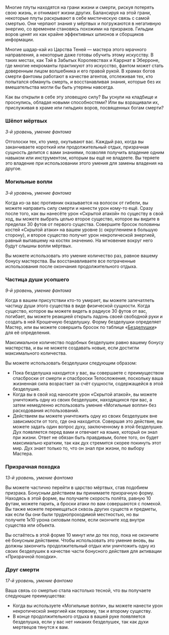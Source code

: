 Многие плуты находятся на грани жизни и смерти, рискуя потерять свою жизнь, и отнимают жизни других. Балансируя на этой грани, некоторые плуты раскрывают в себе мистическую связь с самой смертью. Они черпают знания у мёртвых и погружаются в негативную энергию, со временем становясь похожими на призраков. Гильдии воров ценят их как крайне эффективных шпионов и сборщиков информации.

Многие шадар-кай из Царства Теней — мастера этого мрачного направления, а некоторые даже готовы обучить этому искусству. В таких местах, как Тэй в Забытых Королевствах и Каррнат в Эберроне, где многие некроманты практикуют это искусство, фантом может стать доверенным лицом волшебника и его правой рукой. В храмах богов смерти фантомы работают в качестве агентов, отслеживая тех, кто попытался обмануть смерть, и восстанавливая знания, которые без их вмешательства могли бы быть утеряны навсегда.

Как вы открыли в себе эту зловещую силу? Вы уснули на кладбище и проснулись, обладая новыми способностями? Или вы взращивали их, прислуживая в храме или гильдиях воров, посвященных богам смерти?

  

### Шёпот мёртвых

_3-й уровень, умение фантома_

Отголоски тех, кто умер, окутывают вас. Каждый раз, когда вы заканчиваете короткий или продолжительный отдых, призрачная сущность делится с вами знаниями, позволяя получить владение одним навыком или инструментом, которым вы ещё не владеете. Вы теряете это владение при использовании этого умения для замены владения на другое.

  

### Могильные вопли

_3-й уровень, умение фантома_

Когда из-за вас противник оказывается на волосок от гибели, вы можете направить силу смерти и нанести урон кому-то ещё. Сразу после того, как вы нанесёте урон «Скрытой атакой» по существу в свой ход, вы можете выбрать целью второе существо, которое вы видите в пределах 30 футов от первого существа. Совершите бросок половины костей «Скрытой атаки» на вашем уровне (с округлением в большую сторону), и второе существо получит урон некротической энергией, равный выпавшему на костях значению. На мгновение вокруг него будут слышны вопли мёртвых.

Вы можете использовать это умение количество раз, равное вашему бонусу мастерства. Вы восстанавливаете все потраченные использования после окончания продолжительного отдыха.

  

### Частица души усопшего

_9-й уровень, умение фантома_

Когда в вашем присутствии кто-то умирает, вы можете запечатлеть частицу души этого существа в виде физической сущности. Когда существо, которое вы можете видеть в радиусе 30 футов от вас, погибает, вы можете реакцией открыть ладонь своей свободной руки и создать в ней Крошечную безделушку. Форму безделушки определяет Мастер, или вы можете совершить бросок по таблице «[Безделушки](https://dnd.su/articles/inventory/75-bezdelushki/)» для её определения.

Максимальное количество подобных безделушек равно вашему бонусу мастерства, и вы не можете создавать новые, если достигли максимального количества.

Вы можете использовать безделушки следующим образом:

- Пока безделушка находится у вас, вы совершаете с преимуществом спасброски от смерти и спасброски Телосложения, поскольку ваша жизненная сила возрастает за счёт сущности, содержащейся в этой безделушке.
- Когда вы в свой ход наносите урон «Скрытой атакой», вы можете уничтожить одну из своих безделушек, находящихся при вас, а затем немедленно использовать умение «Могильные вопли» без расходования использований.
- Действием вы можете уничтожить одну из своих безделушек вне зависимости от того, где она находится. Совершая это действие, вы можете задать один вопрос духу, заключенному в этой безделушке. Дух появляется перед вами и отвечает на языке, который он знал при жизни. Ответ не обязан быть правдивым, более того, он будет максимально кратким, так как дух стремится скорее покинуть этот мир. Дух знает только то, что он знал при жизни, по выбору Мастера.

  

### Призрачная походка

_13-й уровень, умение фантома_

Вы можете частично перейти в царство мёртвых, став подобием призрака. Бонусным действием вы принимаете призрачную форму. Находясь в этой форме, вы получаете скорость полёта, равную 10 футам, можете парить, а броски атаки по вам совершаются с помехой. Вы также можете перемещаться сквозь других существ и предметы, как если бы они были труднопроходимой местностью, но вы получите 1к10 урона силовым полем, если окончите ход внутри существа или объекта.

Вы остаётесь в этой форме 10 минут или до тех пор, пока не окончите её бонусным действием. Чтобы использовать это умение вновь, вы должны закончить продолжительный отдых или уничтожить одну из своих безделушек в качестве части бонусного действия для активации «Призрачной походки».

  

### Друг смерти

_17-й уровень, умение фантома_

Ваша связь со смертью стала настолько тесной, что вы получаете следующие преимущества:

- Когда вы используете «Могильные вопли», вы можете нанести урон некротической энергией как первому, так и второму существу.
- В конце продолжительного отдыха в вашей руке появляется безделушка, если у вас нет никаких безделушек, так как духи мертвецов тянутся к вам.